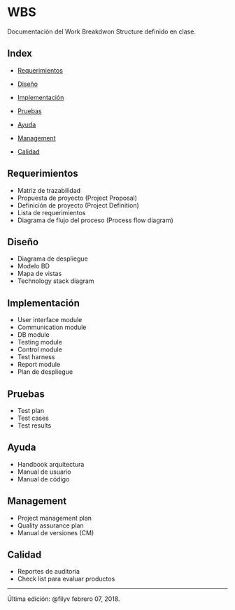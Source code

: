 # WBS
Documentación del Work Breakdwon Structure definido en clase.

## Index
* [Requerimientos](#Requerimientos)

* [Diseño](#Diseño)

* [Implementación](#Implementación)

* [Pruebas](#Pruebas)

* [Ayuda](#Ayuda)

* [Management](#Management)

* [Calidad](#Calidad)

<a id="Requerimientos"></a>
## Requerimientos
  * Matriz de trazabilidad
  * Propuesta de proyecto (Project Proposal)
  * Definición de proyecto (Project Definition)
  * Lista de requerimientos
  * Diagrama de flujo del proceso (Process flow diagram)
  
<a id="Diseño"></a> 
## Diseño
  * Diagrama de despliegue
  * Modelo BD
  * Mapa de vistas
  * Technology stack diagram

<a id="Implementación"></a> 
## Implementación
  * User interface module
  * Communication module
  * DB module
  * Testing module
  * Control module
  * Test harness
  * Report module
  * Plan de despliegue
  
<a id="Pruebas"></a> 
## Pruebas
  * Test plan
  * Test cases
  * Test results

<a id="Ayuda"></a> 
## Ayuda
  * Handbook arquitectura
  * Manual de usuario
  * Manual de código

<a id="Management"></a> 
## Management
  * Project management plan
  * Quality assurance plan
  * Manual de versiones (CM)

<a id="Calidad"></a>
## Calidad
  * Reportes de auditoría
  * Check list para evaluar productos
---

Última edición: @filyv febrero 07, 2018.

